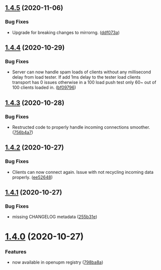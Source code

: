 ## [1.4.5](https://github.com/MirrorNG/IgnoranceNG/compare/v1.4.4...v1.4.5) (2020-11-06)


### Bug Fixes

* Upgrade for breaking changes to mirrorng. ([ddf073a](https://github.com/MirrorNG/IgnoranceNG/commit/ddf073ab71e9a9a85e41b4e8d2af7017ad25023a))

## [1.4.4](https://github.com/MirrorNG/IgnoranceNG/compare/v1.4.3...v1.4.4) (2020-10-29)


### Bug Fixes

* Server can now handle spam loads of clients without any millisecond delay from load tester. If add 1ms delay to the tester load clients transport has 0 issues otherwise in a 100 load push test only 60~ out of 100 clients loaded in. ([bf09796](https://github.com/MirrorNG/IgnoranceNG/commit/bf09796a8d37c30fb5e6885497a4433a30c83614))

## [1.4.3](https://github.com/MirrorNG/IgnoranceNG/compare/v1.4.2...v1.4.3) (2020-10-28)


### Bug Fixes

* Restructed code to properly handle incoming connections smoother. ([756b4a7](https://github.com/MirrorNG/IgnoranceNG/commit/756b4a7a1a192f512b203427292ff2389677e61c))

## [1.4.2](https://github.com/MirrorNG/IgnoranceNG/compare/v1.4.1...v1.4.2) (2020-10-27)


### Bug Fixes

* Clients can now connect again. Issue with not recycling incoming data properly. ([ee52648](https://github.com/MirrorNG/IgnoranceNG/commit/ee5264824ee6a000bf1e18a65d9358e71137f2d0))

## [1.4.1](https://github.com/MirrorNG/IgnoranceNG/compare/v1.4.0...v1.4.1) (2020-10-27)


### Bug Fixes

* missing CHANGELOG metadata ([255b31e](https://github.com/MirrorNG/IgnoranceNG/commit/255b31e716d3728c5eba18997ab34a49ea3bcb18))

# [1.4.0](https://github.com/MirrorNG/IgnoranceNG/compare/v1.3.8...v1.4.0) (2020-10-27)


### Features

* now available in openupm registry ([798ba8a](https://github.com/MirrorNG/IgnoranceNG/commit/798ba8ae8392f686ce2124bc629f5de4d21e5d53))
